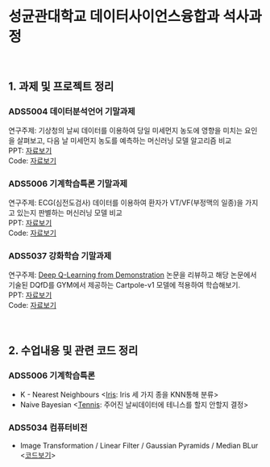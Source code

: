 # 성균관대학교 데이터사이언스융합과 석사과정 <br/><br/>

## 1. 과제 및 프로젝트 정리
### ADS5004 데이터분석언어 기말과제 
연구주제: 기상청의 날씨 데이터를 이용하여 당일 미세먼지 농도에 영향을 미치는 요인을 살펴보고, 다음 날 미세먼지 농도를 예측하는 머신러닝 모델 알고리즘 비교<br/>
PPT: [자료보기](https://github.com/Hanbi-Kim/SKKU-Applied-Data-Science/blob/main/ADS5004_%EB%8D%B0%EC%9D%B4%ED%84%B0%EB%B6%84%EC%84%9D%EC%96%B8%EC%96%B4/ADS5004_%EB%8D%B0%EC%9D%B4%ED%84%B0%EB%B6%84%EC%84%9D%EC%96%B8%EC%96%B4_%EA%B8%B0%EB%A7%90%ED%94%84%EB%A1%9C%EC%A0%9D%ED%8A%B8.pdf)<br/>
Code: [자료보기](https://github.com/Hanbi-Kim/SKKU-Applied-Data-Science/blob/main/ADS5004_%EB%8D%B0%EC%9D%B4%ED%84%B0%EB%B6%84%EC%84%9D%EC%96%B8%EC%96%B4/ADS5004_%EB%8D%B0%EC%9D%B4%ED%84%B0%EB%B6%84%EC%84%9D%EC%96%B8%EC%96%B4_%EA%B8%B0%EB%A7%90%ED%94%84%EB%A1%9C%EC%A0%9D%ED%8A%B8.ipynb)<br/>

### ADS5006 기계학습특론 기말과제
연구주제: ECG(심전도검사) 데이터를 이용하여 환자가 VT/VF(부정맥의 일종)을 가지고 있는지 판별하는 머신러닝 모델 비교<br/>
PPT: [자료보기](https://github.com/Hanbi-Kim/SKKU-Applied-Data-Science/blob/main/ADS5006_%EA%B8%B0%EA%B3%84%ED%95%99%EC%8A%B5%ED%8A%B9%EB%A1%A0/ADS5006_%EA%B8%B0%EB%A7%90%EA%B3%BC%EC%A0%9C_%EB%B6%80%EC%A0%95%EB%A7%A5%ED%8C%90%EB%B3%84%ED%95%98%EA%B8%B0_%EA%B9%80%ED%95%9C%EB%B9%84.pdf)<br/>
Code: [자료보기](https://github.com/Hanbi-Kim/SKKU-Applied-Data-Science/blob/main/ADS5006_%EA%B8%B0%EA%B3%84%ED%95%99%EC%8A%B5%ED%8A%B9%EB%A1%A0/ADS5006_%EA%B8%B0%EB%A7%90%EA%B3%BC%EC%A0%9C_%EB%B6%80%EC%A0%95%EB%A7%A5%ED%8C%90%EB%B3%84%ED%95%98%EA%B8%B0_%EA%B9%80%ED%95%9C%EB%B9%84.ipynb)<br/>

### ADS5037 강화학습 기말과제
연구주제: [Deep Q-Learning from Demonstration](https://arxiv.org/pdf/1704.03732.pdf) 논문을 리뷰하고 해당 논문에서 기술된 DQfD를 GYM에서 제공하는 Cartpole-v1 모델에 적용하여 학습해보기.<br/>
PPT: [자료보기](https://github.com/Hanbi-Kim/SKKU-Applied-Data-Science/blob/main/ADS5037_%EA%B0%95%ED%99%94%ED%95%99%EC%8A%B5/ADS5037_%EA%B0%95%ED%99%94%ED%95%99%EC%8A%B5_%EA%B8%B0%EB%A7%90%EA%B3%BC%EC%A0%9C_%EA%B9%80%ED%95%9C%EB%B9%84.pdf)<br/>
Code: [자료보기](https://github.com/Hanbi-Kim/SKKU-Applied-Data-Science/blob/main/ADS5037_%EA%B0%95%ED%99%94%ED%95%99%EC%8A%B5/agent_1.py)<br/>
<br/>
<br/>


## 2. 수업내용 및 관련 코드 정리
### ADS5006 기계학습특론
- K - Nearest Neighbours <[Iris](https://github.com/Hanbi-Kim/SKKU-Applied-Data-Science/blob/main/ADS5006_%EA%B8%B0%EA%B3%84%ED%95%99%EC%8A%B5%ED%8A%B9%EB%A1%A0/Iris_KNN.ipynb): Iris 세 가지 종을 KNN통해 분류>
- Naive Bayesian <[Tennis](https://github.com/Hanbi-Kim/SKKU-Applied-Data-Science/blob/main/ADS5006_%EA%B8%B0%EA%B3%84%ED%95%99%EC%8A%B5%ED%8A%B9%EB%A1%A0/ADS5006_Tennis_GNB.ipynb): 주어진 날씨데이터에 테니스를 할지 안할지 결정>

### ADS5034 컴퓨터비전
- Image Transformation / Linear Filter / Gaussian Pyramids / Median BLur <[코드보기](
https://github.com/Hanbi-Kim/SKKU-Applied-Data-Science/blob/main/ADS5034_%EC%BB%B4%ED%93%A8%ED%84%B0%EB%B9%84%EC%A0%84/ADS5034_Homework01/ADS5034_Homework01.ipynb)>
